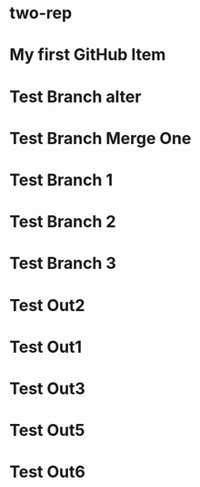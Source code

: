 # two-rep
# My first GitHub Item
# Test Branch alter
# Test Branch Merge One
# Test Branch 1
# Test Branch 2
# Test Branch 3
# Test Out2
# Test Out1
# Test Out3
# Test Out5
# Test Out6
